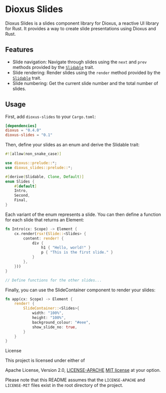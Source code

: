 # Dioxus Slides

Dioxus Slides is a slides component library for Dioxus, a reactive UI library for Rust. It provides a way to create slide presentations using Dioxus and Rust.

## Features

- Slide navigation: Navigate through slides using the `next` and `prev` methods provided by the [`Slidable`](packages/slides-macro/src/lib.rs#L5) trait.
- Slide rendering: Render slides using the `render` method provided by the [`Slidable`](packages/slides-macro/src/lib.rs#L6) trait.
- Slide numbering: Get the current slide number and the total number of slides.

## Usage

First, add `dioxus-slides` to your `Cargo.toml`:

```toml
[dependencies]
dioxus = "0.4.0"
dioxus-slides = "0.1"
```

Then, define your slides as an enum and derive the Slidable trait:

```rust
#![allow(non_snake_case)]

use dioxus::prelude::*;
use dioxus_slides::prelude::*;

#[derive(Slidable, Clone, Default)]
enum Slides {
    #[default]
    Intro,
    Second,
    Final,
}
```

Each variant of the enum represents a slide. You can then define a function for each slide that returns an Element:

```rust
fn Intro(cx: Scope) -> Element {
    cx.render(rsx!(Slide::<Slides> {
        content: render! {
            div {
                h1 { "Hello, world!" }
                p { "This is the first slide." }
            }
        },
    }))
}

// Define functions for the other slides...
```

Finally, you can use the SlideContainer component to render your slides:

```rust
fn app(cx: Scope) -> Element {
    render! {
        SlideContainer::<Slides>{
            width: "100%",
            height: "100%",
            background_colour: "#eee",
            show_slide_no: true,
        }
    }
}
```

License

This project is licensed under either of

Apache License, Version 2.0, [LICENSE-APACHE](http://www.apache.org/licenses/LICENSE-2.0) [MIT license](http://opensource.org/licenses/MIT) at your option.


Please note that this README assumes that the `LICENSE-APACHE` and `LICENSE-MIT` files exist in the root directory of the project.

